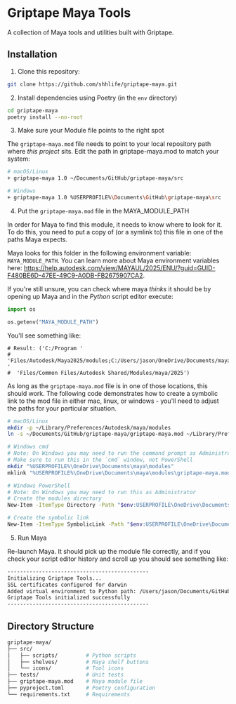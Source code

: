 # Griptape Maya Tools

A collection of Maya tools and utilities built with Griptape.

## Installation

1. Clone this repository:
```bash
git clone https://github.com/shhlife/griptape-maya.git
```

2. Install dependencies using Poetry (in the `env` directory)

```bash
cd griptape-maya
poetry install --no-root
```

3. Make sure your Module file points to the right spot

The `griptape-maya.mod` file needs to point to your local repository path where _this project_ sits. 
Edit the path in griptape-maya.mod to match your system:

```bash
# macOS/Linux
+ griptape-maya 1.0 ~/Documents/GitHub/griptape-maya/src

# Windows
+ griptape-maya 1.0 %USERPROFILE%\Documents\GitHub\griptape-maya\src
```

4. Put the `griptape-maya.mod` file in the MAYA_MODULE_PATH

In order for Maya to find this module, it needs to know where to look for it. To do this, you need to put a copy of (or a symlink to) this file in one of the paths Maya expects.

Maya looks for this folder in the following environment variable: `MAYA_MODULE_PATH`. You can learn more about Maya environment variables here: https://help.autodesk.com/view/MAYAUL/2025/ENU/?guid=GUID-F480BE6D-47EE-49C9-A0DB-FB2675907CA2.

If you're still unsure, you can check where maya _thinks_ it should be by opening up Maya and in the _Python_ script editor execute:

```python
import os

os.getenv("MAYA_MODULE_PATH")
```

You'll see something like:

```
# Result: ('C:/Program '
#  'Files/Autodesk/Maya2025/modules;C:/Users/jason/OneDrive/Documents/maya/2025/modules;C:/Users/jason/OneDrive/Documents/maya/modules;C:/Program '
#  'Files/Common Files/Autodesk Shared/Modules/maya/2025')
```

As long as the `griptape-maya.mod` file is in one of those locations, this should work. The following code demonstrates how to create a symbolic link to the mod file in either mac, linux, or windows - you'll need to adjust the paths for your particular situation.

```bash
# macOS/Linux
mkdir -p ~/Library/Preferences/Autodesk/maya/modules
ln -s ~/Documents/GitHub/griptape-maya/griptape-maya.mod ~/Library/Preferences/Autodesk/maya/modules/griptape-maya.mod

# Windows cmd
# Note: On Windows you may need to run the command prompt as Administrator to create symbolic links.
# Make sure to run this in the `cmd` window, not PowerShell
mkdir "%USERPROFILE%\OneDrive\Documents\maya\modules"
mklink "%USERPROFILE%\OneDrive\Documents\maya\modules\griptape-maya.mod" "%USERPROFILE%\Documents\GitHub\griptape-maya\griptape-maya.mod"

# Windows PowerShell
# Note: On Windows you may need to run this as Administrator
# Create the modules directory
New-Item -ItemType Directory -Path "$env:USERPROFILE\OneDrive\Documents\maya\modules" -Force

# Create the symbolic link
New-Item -ItemType SymbolicLink -Path "$env:USERPROFILE\OneDrive\Documents\maya\modules\griptape-maya.mod" -Target "$env:USERPROFILE\Documents\GitHub\griptape-maya\griptape-maya.mod"

```



5. Run Maya

Re-launch Maya. It should pick up the module file correctly, and if you check your script editor history and scroll up you should see something like:

```bash
---------------------------------------------
Initializing Griptape Tools...
SSL certificates configured for darwin
Added virtual environment to Python path: /Users/jason/Documents/GitHub/griptape-maya/.venv/lib/python3.11/site-packages
Griptape Tools initialized successfully
---------------------------------------------
```

## Directory Structure

```bash
griptape-maya/
├── src/
│   ├── scripts/         # Python scripts
│   ├── shelves/         # Maya shelf buttons
│   └── icons/           # Tool icons
├── tests/               # Unit tests
├── griptape-maya.mod    # Maya module file
├── pyproject.toml       # Poetry configuration
└── requirements.txt     # Requirements
```
